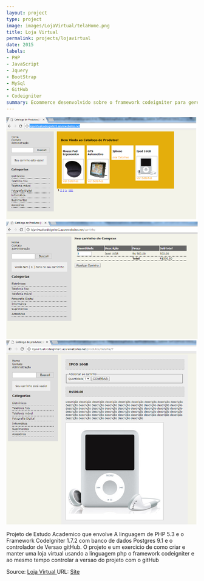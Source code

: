 ```yaml
---
layout: project
type: project
image: images/LojaVirtual/telaHome.png
title: Loja Virtual
permalink: projects/lojavirtual
date: 2015
labels:
- PHP
- JavaScript
- Jquery
- BootStrap
- MySql
- GitHub
- Codeigniter
summary: Ecommerce desenvolvido sobre o framework codeigniter para gerenciar uma loja de produtos de informática
---
```


<div class="ui small rounded images">
  <img class="ui image" src="../images/LojaVirtual/telaHome.png">
  <img class="ui image" src="../images/LojaVirtual/telaCarrinho.png">
  <img class="ui image" src="../images/LojaVirtual/telaProduto.png">
</div>

Projeto de Estudo Academico que envolve A linguagem de PHP 5.3 e o Framework CodeIgniter 1.7.2 com banco de dados Postgres 9.1 e o controlador de Versao gitHub. O projeto e um exercicio de como criar e manter uma loja virtual usando a linguagem php o framework codeigniter e ao mesmo tempo controlar a versao do projeto com o gitHub


Source: <a href="https://github.com/alexjosesilva/LojaVirtual">
			<i class="large github icon"></i> Loja Virtual
		 </a>
URL: <a href="http://lojavirtualcodeigniter1.azurewebsites.net/">
	<i class="large octicon-globe icon"></i> Site
</a>
